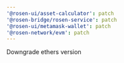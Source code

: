 ```yaml
---
'@rosen-ui/asset-calculator': patch
'@rosen-bridge/rosen-service': patch
'@rosen-ui/metamask-wallet': patch
'@rosen-network/evm': patch
---
```


Downgrade ethers version
